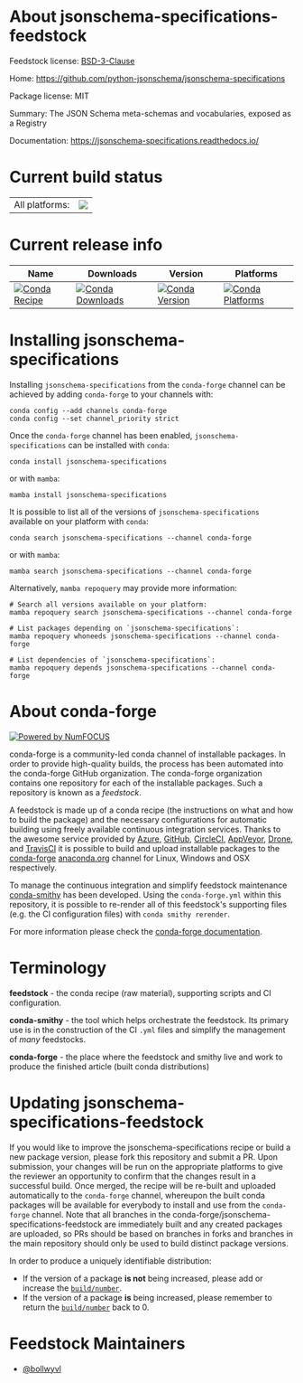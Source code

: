 About jsonschema-specifications-feedstock
=========================================

Feedstock license: [BSD-3-Clause](https://github.com/conda-forge/jsonschema-specifications-feedstock/blob/main/LICENSE.txt)

Home: https://github.com/python-jsonschema/jsonschema-specifications

Package license: MIT

Summary: The JSON Schema meta-schemas and vocabularies, exposed as a Registry

Documentation: https://jsonschema-specifications.readthedocs.io/

Current build status
====================


<table><tr><td>All platforms:</td>
    <td>
      <a href="https://dev.azure.com/conda-forge/feedstock-builds/_build/latest?definitionId=19272&branchName=main">
        <img src="https://dev.azure.com/conda-forge/feedstock-builds/_apis/build/status/jsonschema-specifications-feedstock?branchName=main">
      </a>
    </td>
  </tr>
</table>

Current release info
====================

| Name | Downloads | Version | Platforms |
| --- | --- | --- | --- |
| [![Conda Recipe](https://img.shields.io/badge/recipe-jsonschema--specifications-green.svg)](https://anaconda.org/conda-forge/jsonschema-specifications) | [![Conda Downloads](https://img.shields.io/conda/dn/conda-forge/jsonschema-specifications.svg)](https://anaconda.org/conda-forge/jsonschema-specifications) | [![Conda Version](https://img.shields.io/conda/vn/conda-forge/jsonschema-specifications.svg)](https://anaconda.org/conda-forge/jsonschema-specifications) | [![Conda Platforms](https://img.shields.io/conda/pn/conda-forge/jsonschema-specifications.svg)](https://anaconda.org/conda-forge/jsonschema-specifications) |

Installing jsonschema-specifications
====================================

Installing `jsonschema-specifications` from the `conda-forge` channel can be achieved by adding `conda-forge` to your channels with:

```
conda config --add channels conda-forge
conda config --set channel_priority strict
```

Once the `conda-forge` channel has been enabled, `jsonschema-specifications` can be installed with `conda`:

```
conda install jsonschema-specifications
```

or with `mamba`:

```
mamba install jsonschema-specifications
```

It is possible to list all of the versions of `jsonschema-specifications` available on your platform with `conda`:

```
conda search jsonschema-specifications --channel conda-forge
```

or with `mamba`:

```
mamba search jsonschema-specifications --channel conda-forge
```

Alternatively, `mamba repoquery` may provide more information:

```
# Search all versions available on your platform:
mamba repoquery search jsonschema-specifications --channel conda-forge

# List packages depending on `jsonschema-specifications`:
mamba repoquery whoneeds jsonschema-specifications --channel conda-forge

# List dependencies of `jsonschema-specifications`:
mamba repoquery depends jsonschema-specifications --channel conda-forge
```


About conda-forge
=================

[![Powered by
NumFOCUS](https://img.shields.io/badge/powered%20by-NumFOCUS-orange.svg?style=flat&colorA=E1523D&colorB=007D8A)](https://numfocus.org)

conda-forge is a community-led conda channel of installable packages.
In order to provide high-quality builds, the process has been automated into the
conda-forge GitHub organization. The conda-forge organization contains one repository
for each of the installable packages. Such a repository is known as a *feedstock*.

A feedstock is made up of a conda recipe (the instructions on what and how to build
the package) and the necessary configurations for automatic building using freely
available continuous integration services. Thanks to the awesome service provided by
[Azure](https://azure.microsoft.com/en-us/services/devops/), [GitHub](https://github.com/),
[CircleCI](https://circleci.com/), [AppVeyor](https://www.appveyor.com/),
[Drone](https://cloud.drone.io/welcome), and [TravisCI](https://travis-ci.com/)
it is possible to build and upload installable packages to the
[conda-forge](https://anaconda.org/conda-forge) [anaconda.org](https://anaconda.org/)
channel for Linux, Windows and OSX respectively.

To manage the continuous integration and simplify feedstock maintenance
[conda-smithy](https://github.com/conda-forge/conda-smithy) has been developed.
Using the ``conda-forge.yml`` within this repository, it is possible to re-render all of
this feedstock's supporting files (e.g. the CI configuration files) with ``conda smithy rerender``.

For more information please check the [conda-forge documentation](https://conda-forge.org/docs/).

Terminology
===========

**feedstock** - the conda recipe (raw material), supporting scripts and CI configuration.

**conda-smithy** - the tool which helps orchestrate the feedstock.
                   Its primary use is in the construction of the CI ``.yml`` files
                   and simplify the management of *many* feedstocks.

**conda-forge** - the place where the feedstock and smithy live and work to
                  produce the finished article (built conda distributions)


Updating jsonschema-specifications-feedstock
============================================

If you would like to improve the jsonschema-specifications recipe or build a new
package version, please fork this repository and submit a PR. Upon submission,
your changes will be run on the appropriate platforms to give the reviewer an
opportunity to confirm that the changes result in a successful build. Once
merged, the recipe will be re-built and uploaded automatically to the
`conda-forge` channel, whereupon the built conda packages will be available for
everybody to install and use from the `conda-forge` channel.
Note that all branches in the conda-forge/jsonschema-specifications-feedstock are
immediately built and any created packages are uploaded, so PRs should be based
on branches in forks and branches in the main repository should only be used to
build distinct package versions.

In order to produce a uniquely identifiable distribution:
 * If the version of a package **is not** being increased, please add or increase
   the [``build/number``](https://docs.conda.io/projects/conda-build/en/latest/resources/define-metadata.html#build-number-and-string).
 * If the version of a package **is** being increased, please remember to return
   the [``build/number``](https://docs.conda.io/projects/conda-build/en/latest/resources/define-metadata.html#build-number-and-string)
   back to 0.

Feedstock Maintainers
=====================

* [@bollwyvl](https://github.com/bollwyvl/)

